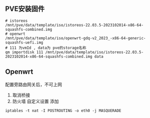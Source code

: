 ## PVE安装固件

```shell
# istoreos
/mnt/pve/data/template/iso/istoreos-22.03.5-2023102014-x86-64-squashfs-combined.img
# openwrt
/mnt/pve/data/template/iso/openwrt-gdq-v2_2023_-x86-64-generic-squashfs-uefi.img
# 111 为vmId , data为 pve的storage名称
qm importdisk 111 /mnt/pve/data/template/iso/istoreos-22.03.5-2023102014-x86-64-squashfs-combined.img data
```

## Openwrt

配置旁路由网关后，不可上网

1. 取消桥接
2. 防火墙 自定义设置 添加
``` shell
iptables -t nat -I POSTROUTING -o eth0 -j MASQUERADE
```

